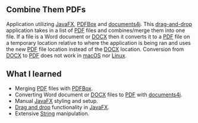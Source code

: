 ## Combine Them PDFs
Application utilizing [JavaFX](https://en.wikipedia.org/wiki/JavaFX), [PDFBox](https://pdfbox.apache.org/) and [documents4j](https://documents4j.com/#/).
This [drag-and-drop](https://docs.oracle.com/javafx/2/drag_drop/jfxpub-drag_drop.htm) application takes in a list of [PDF](https://en.wikipedia.org/wiki/PDF) files and combines/merge them into one file. 
If a file is a Word document or [DOCX](https://www.howtogeek.com/304622/what-is-a-.docx-file-and-how-is-it-different-from-a-.doc-file-in-microsoft-word/) 
then it converts it to a [PDF](https://en.wikipedia.org/wiki/PDF) file on a temporary location relative to where the application is being ran and uses the 
new [PDF](https://en.wikipedia.org/wiki/PDF) file location instead of the [DOCX](https://www.howtogeek.com/304622/what-is-a-.docx-file-and-how-is-it-different-from-a-.doc-file-in-microsoft-word/)
location. Conversion from [DOCX](https://www.howtogeek.com/304622/what-is-a-.docx-file-and-how-is-it-different-from-a-.doc-file-in-microsoft-word/)
 to [PDF](https://en.wikipedia.org/wiki/PDF) does not work in [macOS](https://en.wikipedia.org/wiki/MacOS) 
 nor [Linux](https://en.wikipedia.org/wiki/Linux).

## What I learned
- Merging [PDF](https://en.wikipedia.org/wiki/PDF) files with [PDFBox](https://pdfbox.apache.org/).
- Converting Word document or [DOCX](https://www.howtogeek.com/304622/what-is-a-.docx-file-and-how-is-it-different-from-a-.doc-file-in-microsoft-word/) 
files to [PDF](https://en.wikipedia.org/wiki/PDF) with [documents4j](https://documents4j.com/#/).
- Manual [JavaFX](https://en.wikipedia.org/wiki/JavaFX) styling and setup.
- [Drag and drop](https://docs.oracle.com/javafx/2/drag_drop/jfxpub-drag_drop.htm) functionality in [JavaFX](https://en.wikipedia.org/wiki/JavaFX).
- Extensive [String](https://en.wikipedia.org/wiki/String_(computer_science)) manipulation.
